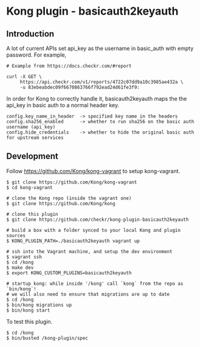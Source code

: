 # Kong plugin - basicauth2keyauth

## Introduction

A lot of current APIs set api_key as the username in basic_auth with empty password. For example,

```
# Example from https://docs.checkr.com/#report

curl -X GET \
     https://api.checkr.com/v1/reports/4722c07dd9a10c3985ae432a \
     -u 83ebeabdec09f6670863766f792ead24d61fe3f9:

```

In order for Kong to correctly handle it, basicauth2keyauth maps the the api_key in basic auth to a normal header key.

```
config.key_name_in_header  -> specified key name in the headers
config.sha256_enabled      -> whether to run sha256 on the basic auth username (api_key)
config.hide_credentials    -> whether to hide the original basic auth for upstream services
```

## Development

Follow https://github.com/Kong/kong-vagrant to setup kong-vagrant.

```
$ git clone https://github.com/Kong/kong-vagrant
$ cd kong-vagrant

# clone the Kong repo (inside the vagrant one)
$ git clone https://github.com/Kong/kong

# clone this plugin
$ git clone https://github.com/checkr/kong-plugin-basicauth2keyauth

# build a box with a folder synced to your local Kong and plugin sources
$ KONG_PLUGIN_PATH=./basicauth2keyauth vagrant up

# ssh into the Vagrant machine, and setup the dev environment
$ vagrant ssh
$ cd /kong
$ make dev
$ export KONG_CUSTOM_PLUGINS=basicauth2keyauth

# startup kong: while inside '/kong' call `kong` from the repo as `bin/kong`!
# we will also need to ensure that migrations are up to date
$ cd /kong
$ bin/kong migrations up
$ bin/kong start
```

To test this plugin.

```
$ cd /kong
$ bin/busted /kong-plugin/spec
```
